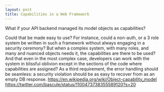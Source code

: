 ```yaml
---
layout: post
title: Capabilities in a Web Framework
---
```


What if your API backend managed its model objects as capabilities?

Could that be made easy to use?
For instance, could a non-auth,
or a 3 role system
be written in such a framework without
always engaging in a security ceremony?
But when a complex system,
with many roles,
and many and nuanced objects
needs it, the capabilities are there to be used?
And that even in the most complex case,
developers can work with the system
in blissful oblivion
except in the sections of the code
where capabilities are assigned?
As a third requirement,
the error handling should be seamless:
a security violation should be
as easy to recover from
as an empty DB response.
https://en.wikipedia.org/wiki/Object-capability_model
https://twitter.com/bascule/status/1100473738355589120?s=20
